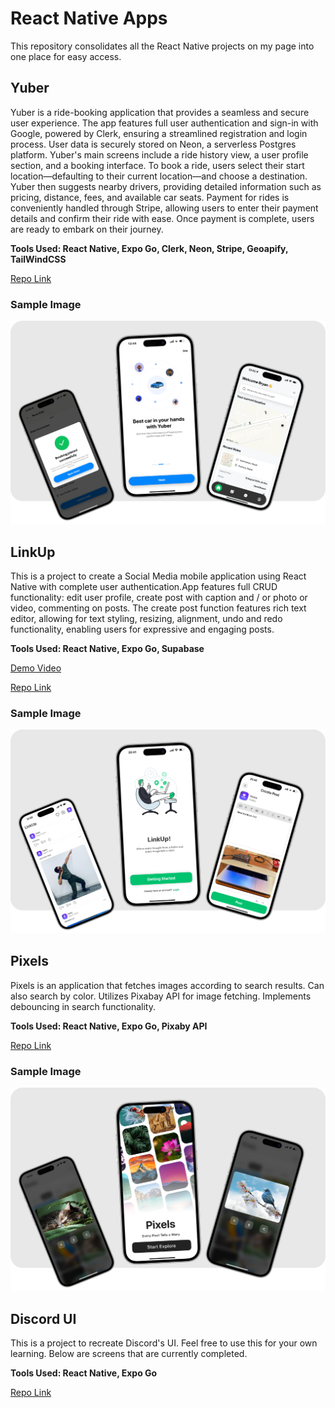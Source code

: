 # React Native Apps

This repository consolidates all the React Native projects on my page into one place for easy access.

## Yuber

Yuber is a ride-booking application that provides a seamless and secure user experience. The app features full user authentication and sign-in with Google, powered by Clerk, ensuring a streamlined registration and login process. User data is securely stored on Neon, a serverless Postgres platform. Yuber's main screens include a ride history view, a user profile section, and a booking interface. To book a ride, users select their start location—defaulting to their current location—and choose a destination. Yuber then suggests nearby drivers, providing detailed information such as pricing, distance, fees, and available car seats. Payment for rides is conveniently handled through Stripe, allowing users to enter their payment details and confirm their ride with ease. Once payment is complete, users are ready to embark on their journey.

<b>Tools Used: React Native, Expo Go, Clerk, Neon, Stripe, Geoapify, TailWindCSS</b>

[Repo Link](https://github.com/MosesDVarghese/uber-clone)

### Sample Image

<img src="assets/yuber.png">

## LinkUp

This is a project to create a Social Media mobile application using React Native with complete user authentication.App features full CRUD functionality: edit user profile, create post with caption and / or photo or video, commenting on posts. The create post function features rich text editor, allowing for text styling, resizing, alignment, undo and redo functionality, enabling users for expressive and engaging posts.

<b>Tools Used: React Native, Expo Go, Supabase</b>

[Demo Video](https://github.com/MosesDVarghese/supa-social-app/blob/master/assets/videos/demo-video.mp4)

[Repo Link](https://github.com/MosesDVarghese/supa-social-app)

### Sample Image

<img src="assets/linkup.png">

## Pixels

Pixels is an application that fetches images according to search results. Can also search by color. Utilizes Pixabay API for image fetching. Implements debouncing in search functionality.

<b>Tools Used: React Native, Expo Go, Pixaby API</b>

[Repo Link](https://github.com/MosesDVarghese/wallpaper-app)

### Sample Image

<img src="assets/pixels.png">

## Discord UI

This is a project to recreate Discord's UI. Feel free to use this for your own learning. Below are screens that are currently completed.

<b>Tools Used: React Native, Expo Go</b>

[Repo Link](https://github.com/MosesDVarghese/discord-app-v2.0)
